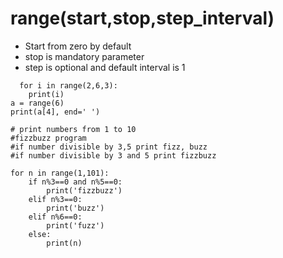 # range(start,stop,step_interval)
- Start from zero by default
- stop is mandatory parameter
- step is optional and default interval is 1

```
  for i in range(2,6,3):
    print(i)
a = range(6)
print(a[4], end=' ')
```
```
# print numbers from 1 to 10
#fizzbuzz program
#if number divisible by 3,5 print fizz, buzz
#if number divisible by 3 and 5 print fizzbuzz

for n in range(1,101):
    if n%3==0 and n%5==0:
        print('fizzbuzz')
    elif n%3==0:
        print('buzz')
    elif n%6==0:
        print('fuzz')
    else:
        print(n)
```
